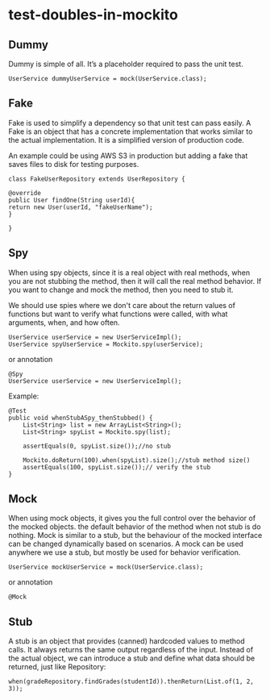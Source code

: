 # test-doubles-in-mockito


## Dummy

Dummy is simple of all. It’s a placeholder required to pass the unit test.
```
UserService dummyUserService = mock(UserService.class);
```

## Fake

Fake is used to simplify a dependency so that unit test can pass easily.
A Fake is an object that has a concrete implementation that works similar to the actual implementation. It is a 
simplified version of production code.

An example could be using AWS S3 in production but adding a fake that saves files to disk for testing purposes.

```
class FakeUserRepository extends UserRepository {

@override
public User findOne(String userId){
return new User(userId, "fakeUserName");
}

}
```

## Spy

When using spy objects, since it is a real object with real methods, when you are not stubbing the method, then it will 
call the real method behavior. If you want to change and mock the method, then you need to stub it.

We should use spies where we don't care about the return values of functions but want to verify what functions were 
called, with what arguments, when, and how often.


```
UserService userService = new UserServiceImpl();
UserService spyUserService = Mockito.spy(userService);  
```
or annotation
```
@Spy
UserService userService = new UserServiceImpl();
```

Example:
```
@Test
public void whenStubASpy_thenStubbed() {
    List<String> list = new ArrayList<String>();
    List<String> spyList = Mockito.spy(list);

    assertEquals(0, spyList.size());//no stub

    Mockito.doReturn(100).when(spyList).size();//stub method size()
    assertEquals(100, spyList.size());// verify the stub
}
```

## Mock

When using mock objects, it gives you the full control over the behavior of the mocked objects. the default behavior of 
the method when not stub is do nothing.
Mock is similar to a stub, but the behaviour of the mocked interface can be changed dynamically based on scenarios.
A mock can be used anywhere we use a stub, but mostly be used for behavior verification.

```
UserService mockUserService = mock(UserService.class);  
```
or annotation
```
@Mock
```

## Stub

A stub is an object that provides (canned) hardcoded values to method calls. It always returns the same output 
regardless of the input.
Instead of the actual object, we can introduce a stub and define what data should be returned, just like Repository:
```
when(gradeRepository.findGrades(studentId)).thenReturn(List.of(1, 2, 3));
```